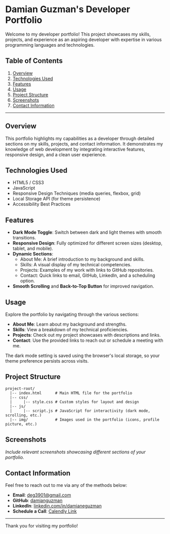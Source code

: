 # Damian Guzman's Developer Portfolio

Welcome to my developer portfolio! This project showcases my skills, projects, and experience as an aspiring developer with expertise in various programming languages and technologies.

## Table of Contents
1. [Overview](#overview)
2. [Technologies Used](#technologies-used)
3. [Features](#features)
4. [Usage](#usage)
5. [Project Structure](#project-structure)
6. [Screenshots](#screenshots)
7. [Contact Information](#contact-information)

---

## Overview
This portfolio highlights my capabilities as a developer through detailed sections on my skills, projects, and contact information. It demonstrates my knowledge of web development by integrating interactive features, responsive design, and a clean user experience.

## Technologies Used
- HTML5 / CSS3
- JavaScript
- Responsive Design Techniques (media queries, flexbox, grid)
- Local Storage API (for theme persistence)
- Accessibility Best Practices

## Features
- **Dark Mode Toggle**: Switch between dark and light themes with smooth transitions.
- **Responsive Design**: Fully optimized for different screen sizes (desktop, tablet, and mobile).
- **Dynamic Sections**:
  - About Me: A brief introduction to my background and skills.
  - Skills: A visual display of my technical competencies.
  - Projects: Examples of my work with links to GitHub repositories.
  - Contact: Quick links to email, GitHub, LinkedIn, and a scheduling option.
- **Smooth Scrolling** and **Back-to-Top Button** for improved navigation.

## Usage
Explore the portfolio by navigating through the various sections:
- **About Me**: Learn about my background and strengths.
- **Skills**: View a breakdown of my technical proficiencies.
- **Projects**: Check out my project showcases with descriptions and links.
- **Contact**: Use the provided links to reach out or schedule a meeting with me.

The dark mode setting is saved using the browser's local storage, so your theme preference persists across visits.

## Project Structure
```
project-root/
  |-- index.html      # Main HTML file for the portfolio
  |-- css/
  |     |-- style.css # Custom styles for layout and design
  |-- js/
  |     |-- script.js # JavaScript for interactivity (dark mode, scrolling, etc.)
  |-- img/            # Images used in the portfolio (icons, profile picture, etc.)
```

## Screenshots
*Include relevant screenshots showcasing different sections of your portfolio.*

## Contact Information
Feel free to reach out to me via any of the methods below:
- **Email**: [deg3901@gmail.com](mailto:deg3901@gmail.com)
- **GitHub**: [damianguzman](https://github.com/damianguzman)
- **LinkedIn**: [linkedin.com/in/damianeguzman](https://linkedin.com/in/damianeguzman)
- **Schedule a Call**: [Calendly Link](https://calendly.com/damianeguzman)

---

Thank you for visiting my portfolio!